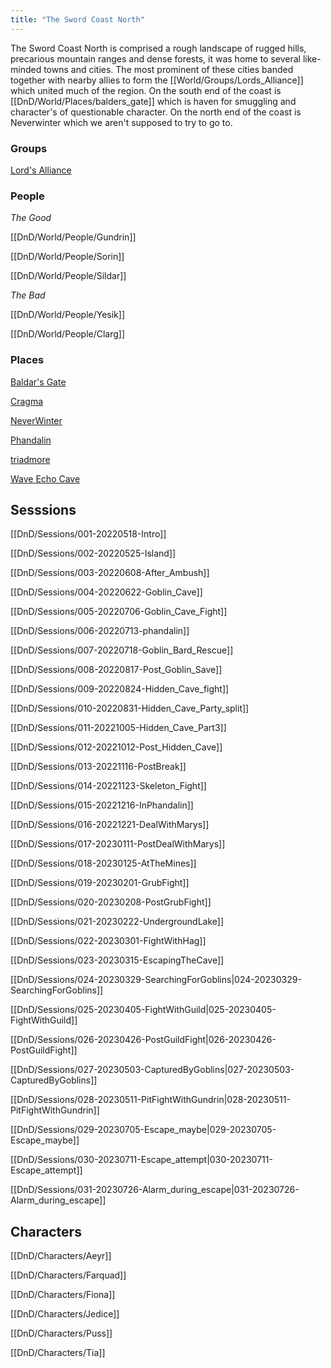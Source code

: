 ```yaml
---
title: "The Sword Coast North"
---
```


The Sword Coast North is comprised a rough landscape of rugged hills, precarious mountain ranges and dense forests, it was home to several like-minded towns and cities. The most prominent of these cities banded together with nearby allies to form the [[World/Groups/Lords_Alliance]] which united much of the region. On the south end of the coast is [[DnD/World/Places/balders_gate]] which is haven for smuggling and character's of questionable character. On the north end of the coast is Neverwinter which we aren't supposed to try to go to.

### Groups

[Lord's Alliance](dnd/world/groups/lords_alliance.md)

### People

*The Good*

[[DnD/World/People/Gundrin]]

[[DnD/World/People/Sorin]]

[[DnD/World/People/Sildar]]

*The Bad*

[[DnD/World/People/Yesik]]

[[DnD/World/People/Clarg]]


### Places

[Baldar's Gate](dnd/world/places/balders_gate)

[Cragma](dnd/world/places/Cragma)

[NeverWinter](dnd/world/places/neverwinter)

[Phandalin](dnd/world/places/phandalin)

[triadmore](dnd/world/places/triadmore)

[Wave Echo Cave](dnd/world/places/wave_echo_cave)


## Sesssions

[[DnD/Sessions/001-20220518-Intro]]

[[DnD/Sessions/002-20220525-Island]]

[[DnD/Sessions/003-20220608-After_Ambush]]

[[DnD/Sessions/004-20220622-Goblin_Cave]]

[[DnD/Sessions/005-20220706-Goblin_Cave_Fight]]

[[DnD/Sessions/006-20220713-phandalin]]

[[DnD/Sessions/007-20220718-Goblin_Bard_Rescue]]

[[DnD/Sessions/008-20220817-Post_Goblin_Save]]

[[DnD/Sessions/009-20220824-Hidden_Cave_fight]]

[[DnD/Sessions/010-20220831-Hidden_Cave_Party_split]]

[[DnD/Sessions/011-20221005-Hidden_Cave_Part3]]

[[DnD/Sessions/012-20221012-Post_Hidden_Cave]]

[[DnD/Sessions/013-20221116-PostBreak]]

[[DnD/Sessions/014-20221123-Skeleton_Fight]]

[[DnD/Sessions/015-20221216-InPhandalin]]

[[DnD/Sessions/016-20221221-DealWithMarys]]

[[DnD/Sessions/017-20230111-PostDealWithMarys]]

[[DnD/Sessions/018-20230125-AtTheMines]]

[[DnD/Sessions/019-20230201-GrubFight]]

[[DnD/Sessions/020-20230208-PostGrubFight]]

[[DnD/Sessions/021-20230222-UndergroundLake]]

[[DnD/Sessions/022-20230301-FightWithHag]]

[[DnD/Sessions/023-20230315-EscapingTheCave]]

[[DnD/Sessions/024-20230329-SearchingForGoblins|024-20230329-SearchingForGoblins]]

[[DnD/Sessions/025-20230405-FightWithGuild|025-20230405-FightWithGuild]]

[[DnD/Sessions/026-20230426-PostGuildFight|026-20230426-PostGuildFight]]

[[DnD/Sessions/027-20230503-CapturedByGoblins|027-20230503-CapturedByGoblins]]

[[DnD/Sessions/028-20230511-PitFightWithGundrin|028-20230511-PitFightWithGundrin]]

[[DnD/Sessions/029-20230705-Escape_maybe|029-20230705-Escape_maybe]]

[[DnD/Sessions/030-20230711-Escape_attempt|030-20230711-Escape_attempt]]

[[DnD/Sessions/031-20230726-Alarm_during_escape|031-20230726-Alarm_during_escape]]


## Characters

[[DnD/Characters/Aeyr]]

[[DnD/Characters/Farquad]]

[[DnD/Characters/Fiona]]

[[DnD/Characters/Jedice]]

[[DnD/Characters/Puss]]

[[DnD/Characters/Tia]]
